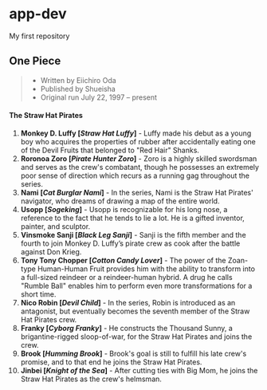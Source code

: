 # app-dev
My first repository
## **One Piece**
> - Written by	Eiichiro Oda
> - Published by	Shueisha
> - Original run	July 22, 1997 – present
>
#### The Straw Hat Pirates
1. **Monkey D. Luffy [*Straw Hat Luffy*]** - Luffy made his debut as a young boy who acquires the properties of rubber after accidentally eating one of the Devil Fruits that belonged to "Red Hair" Shanks.
2. **Roronoa Zoro [*Pirate Hunter Zoro*]** - Zoro is a highly skilled swordsman and serves as the crew's combatant, though he possesses an extremely poor sense of direction which recurs as a running gag throughout the series.
3. **Nami [*Cat Burglar Nami*]** - In the series, Nami is the Straw Hat Pirates' navigator, who dreams of drawing a map of the entire world.
4. **Usopp [*Sogeking*]** - Usopp is recognizable for his long nose, a reference to the fact that he tends to lie a lot. He is a gifted inventor, painter, and sculptor.
5. **Vinsmoke Sanji [*Black Leg Sanji*]** - Sanji is the fifth member and the fourth to join Monkey D. Luffy’s pirate crew as cook after the battle against Don Krieg.
6. **Tony Tony Chopper [*Cotton Candy Lover*]** - The power of the Zoan-type Human-Human Fruit provides him with the ability to transform into a full-sized reindeer or a reindeer-human hybrid. A drug he calls "Rumble Ball" enables him to perform even more transformations for a short time.
7. **Nico Robin [*Devil Child*]** - In the series, Robin is introduced as an antagonist, but eventually becomes the seventh member of the Straw Hat Pirates crew.
8. **Franky [*Cyborg Franky*]** - He constructs the Thousand Sunny, a brigantine-rigged sloop-of-war, for the Straw Hat Pirates and joins the crew.
9. **Brook [*Humming Brook*]** -  Brook's goal is still to fulfill his late crew's promise, and to that end he joins the Straw Hat Pirates.
10. **Jinbei [*Knight of the Sea*]** - After cutting ties with Big Mom, he joins the Straw Hat Pirates as the crew's helmsman.
